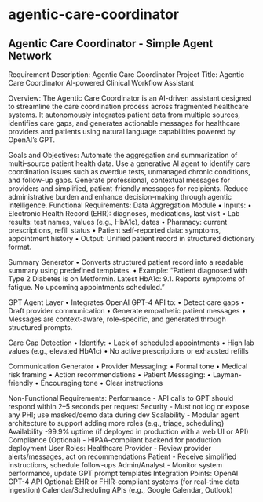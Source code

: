 # agentic-care-coordinator
Agentic Care Coordinator - Simple Agent Network
-------------------------------------------------------------------------------------
Requirement Description: Agentic Care Coordinator
Project Title:
Agentic Care Coordinator AI-powered Clinical Workflow Assistant

Overview:
The Agentic Care Coordinator is an AI-driven assistant designed to streamline the care coordination process across fragmented healthcare systems. It autonomously integrates patient data from multiple sources, identifies care gaps, and generates actionable messages for healthcare providers and patients using natural language capabilities powered by OpenAI’s GPT.

Goals and Objectives:
Automate the aggregation and summarization of multi-source patient health data.
Use a generative AI agent to identify care coordination issues such as overdue tests, unmanaged chronic conditions, and follow-up gaps.
Generate professional, contextual messages for providers and simplified, patient-friendly messages for recipients.
Reduce administrative burden and enhance decision-making through agentic intelligence.
Functional Requirements:
Data Aggregation Module • Inputs: • Electronic Health Record (EHR): diagnoses, medications, last visit • Lab results: test names, values (e.g., HbA1c), dates • Pharmacy: current prescriptions, refill status • Patient self-reported data: symptoms, appointment history • Output: Unified patient record in structured dictionary format.

Summary Generator • Converts structured patient record into a readable summary using predefined templates. • Example: “Patient diagnosed with Type 2 Diabetes is on Metformin. Latest HbA1c: 9.1. Reports symptoms of fatigue. No upcoming appointments scheduled.”

GPT Agent Layer • Integrates OpenAI GPT-4 API to: • Detect care gaps • Draft provider communication • Generate empathetic patient messages • Messages are context-aware, role-specific, and generated through structured prompts.

Care Gap Detection • Identify: • Lack of scheduled appointments • High lab values (e.g., elevated HbA1c) • No active prescriptions or exhausted refills

Communication Generator • Provider Messaging: • Formal tone • Medical risk framing • Action recommendations • Patient Messaging: • Layman-friendly • Encouraging tone • Clear instructions

Non-Functional Requirements:
Performance - API calls to GPT should respond within 2–5 seconds per request
Security - Must not log or expose any PHI; use masked/demo data during dev
Scalability - Modular agent architecture to support adding more roles (e.g., triage, scheduling)
Availability -99.9% uptime (if deployed in production with a web UI or API)
Compliance (Optional) - HIPAA-compliant backend for production deployment
User Roles:
Healthcare Provider - Review provider alerts/messages, act on recommendations
Patient - Receive simplified instructions, schedule follow-ups
Admin/Analyst - Monitor system performance, update GPT prompt templates
Integration Points:
OpenAI GPT-4 API
Optional: EHR or FHIR-compliant systems (for real-time data ingestion)
Calendar/Scheduling APIs (e.g., Google Calendar, Outlook)
